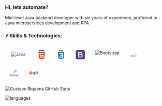 ### Hi, lets automate? 

Mid-level Java backend developer with six years of experience, proficient in Java microservices development and RPA
 
### ⚡ Skills & Technologies:
<p align="left">
<img src="https://www.jlcarneiro.com/wp-content/uploads/Image/galleries/java-200x200.png" alt="Java" height="30" style="vertical-align:top; margin:20px;color: #5f3594;">
<img src="https://raw.githubusercontent.com/github/explore/80688e429a7d4ef2fca1e82350fe8e3517d3494d/topics/html/html.png" alt="HTML5" height="30" style="vertical-align:top; margin:15px">
<img src="https://raw.githubusercontent.com/github/explore/80688e429a7d4ef2fca1e82350fe8e3517d3494d/topics/css/css.png" alt="CSS3" height="30" style="vertical-align:top; margin:15px">
<img src="https://raw.githubusercontent.com/github/explore/80688e429a7d4ef2fca1e82350fe8e3517d3494d/topics/bootstrap/bootstrap.png" alt="Bootstrap" height="30" style="vertical-align:top; margin:15px">
 
 <img src="https://upload.wikimedia.org/wikipedia/commons/thumb/9/95/Vue.js_Logo_2.svg/1184px-Vue.js_Logo_2.svg.png" alt="Bootstrap" height="30" style="vertical-align:top; margin:15px">

<img src="https://raw.githubusercontent.com/github/explore/80688e429a7d4ef2fca1e82350fe8e3517d3494d/topics/mysql/mysql.png" alt="MySQL" height="30" style="vertical-align:top; margin:15px">
<img src="https://github.com/github/explore/blob/main/topics/sql-server/sql-server.png" alt="SQL Server" height="30" style="vertical-align:top; margin:15px">
<img src="https://raw.githubusercontent.com/github/explore/80688e429a7d4ef2fca1e82350fe8e3517d3494d/topics/git/git.png" alt="Git" height="30" style="vertical-align:top; margin:15px">
</p>

![Gustavo Riquena GitHub Stats](https://github-readme-stats.vercel.app/api?username=Gussriquena&show_icons=true&title_color=5f3594&icon_color=5f3594)
 
![languages](https://github-readme-stats.vercel.app/api/top-langs/?username=Gussriquena&hide=scss&layout=compact&theme=light&title_color=5f3594)

<!--
**Gussriquena/Gussriquena** is a ✨ _special_ ✨ repository because its `README.md` (this file) appears on your GitHub profile.

Here are some ideas to get you started:

- 🔭 I’m currently working on ...
- 🌱 I’m currently learning ...
- 👯 I’m looking to collaborate on ...
- 🤔 I’m looking for help with ...
- 💬 Ask me about ...
- 📫 How to reach me: ...
- 😄 Pronouns: ...
- ⚡ Fun fact: ...
-->
